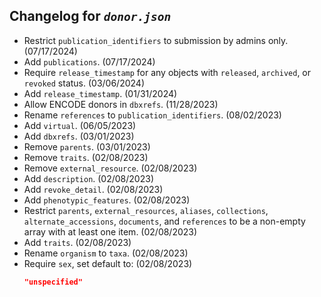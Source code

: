 ## Changelog for *`donor.json`*

* Restrict `publication_identifiers` to submission by admins only. (07/17/2024)
* Add `publications`. (07/17/2024)
* Require `release_timestamp` for any objects with `released`, `archived`, or `revoked` status. (03/06/2024)
* Add `release_timestamp`. (01/31/2024)
* Allow ENCODE donors in `dbxrefs`. (11/28/2023)
* Rename `references` to `publication_identifiers`. (08/02/2023)
* Add `virtual`. (06/05/2023)
* Add `dbxrefs`. (03/01/2023)
* Remove `parents`. (03/01/2023)
* Remove `traits`. (02/08/2023)
* Remove `external_resource`. (02/08/2023)
* Add `description`. (02/08/2023)
* Add `revoke_detail`. (02/08/2023)
* Add `phenotypic_features`. (02/08/2023)
* Restrict `parents`, `external_resources`, `aliases`, `collections`, `alternate_accessions`, `documents`, and `references` to be a non-empty array with at least one item. (02/08/2023)
* Add `traits`. (02/08/2023)
* Rename `organism` to `taxa`. (02/08/2023)
* Require `sex`, set default to:  (02/08/2023)
    ```json
    "unspecified"
    ```
